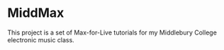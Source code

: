  # MiddMax

This project is a set of Max-for-Live tutorials for my Middlebury College electronic music class.
